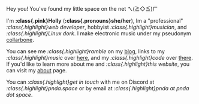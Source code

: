 Hey you! You've found my little space on the net ㄟ(≧◇≦)ㄏ

I'm **:class{.pink}Holly** (**:class{.pronouns}she/her**), Im a "professional" 
*:class{.highlight}web developer*, hobbyist *:class{.highlight}musician*, and 
*:class{.highlight}Linux dork*. I make electronic music under my pseudonym [collarbone](/music).

You can see me *:class{.highlight}ramble* on my [blog](/words), links to my 
*:class{.highlight}music* over [here](/music), and my *:class{.highlight}code* over [there](/code).
If you'd like to learn more about me and *:class{.highlight}this website*, you can visit my
[about](/about) page.

You can *:class{.highlight}get in touch* with me on Discord at *:class{.highlight}pnda.space* or by
email at *:class{.highlight}pnda at pnda dot space*.
